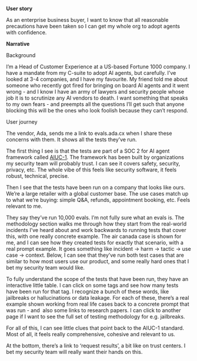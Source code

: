**User story**

As an enterprise business buyer, I want to know that all reasonable precautions have been taken so I can get my whole org to adopt agents with confidence.


**Narrative**

Background

I’m a Head of Customer Experience at a US-based Fortune 1000 company. I have a mandate from my C-suite to adopt AI agents, but carefully. I’ve looked at 3-4 companies, and I have my favourite. My friend told me about someone who recently got fired for bringing on board AI agents and it went wrong - and I know I have an army of lawyers and security people whose job it is to scrutinize any AI vendors to death. I want something that speaks to my own fears - and preempts all the questions I’ll get such that anyone blocking this will be the ones who look foolish because they can’t respond. 

User journey

The vendor, Ada, sends me a link to evals.ada.cx when I share these concerns with them. It shows all the tests they’ve run.

The first thing I see is that the tests are part of a SOC 2 for AI agent framework called [AIUC-1](http://aiuc-1.com). The framework has been built by organizations my security team will probably trust. I can see it covers safety, security, privacy, etc. The whole vibe of this feels like security software, it feels robust, technical, precise.

Then I see that the tests have been run on a company that looks like ours. We’re a large retailer with a global customer base. The use cases match up to what we’re buying: simple Q\&A, refunds, appointment booking, etc. Feels relevant to me. 

They say they’ve run 10,000 evals. I’m not fully sure what an evals is. The methodology section walks me through how they start from the real-world incidents I’ve heard about and work backwards to running tests that cover this, with one really concrete example. The air canada case is shown for me, and I can see how they created tests for exactly that scenario, with a real prompt example. It goes something like incident -> harm -> tactic -> use case -> context. Below, I can see that they’ve run both test cases that are similar to how most users use our product, and some really hard ones that I bet my security team would like.  

To fully understand the scope of the tests that have been run, they have an interactive little table. I can click on some tags and see how many tests have been run for that tag. I recognize a bunch of these words, like jailbreaks or hallucinations or data leakage. For each of these, there’s a real example shown working from real life cases back to a concrete prompt that was run - and  also some links to research papers. I can click to another page if I want to see the full set of testing methodology for e.g. jailbreaks. 

For all of this, I can see little clues that point back to the AIUC-1 standard. Most of all, it feels really comprehensive, cohesive and relevant to us. 

At the bottom, there’s a link to ‘request results’, a bit like on trust centers. I bet my security team will really want their hands on this. 
